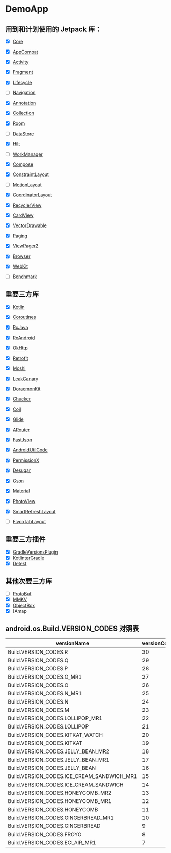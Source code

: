 # DemoApp


## 用到和计划使用的 Jetpack 库：

- [x] [Core](https://developer.android.com/jetpack/androidx/releases/core)
- [x] [AppCompat](https://developer.android.com/jetpack/androidx/releases/appcompat)
- [x] [Activity](https://developer.android.com/jetpack/androidx/releases/activity)
- [x] [Fragment](https://developer.android.com/jetpack/androidx/releases/fragment)
- [x] [Lifecycle](https://developer.android.com/jetpack/androidx/releases/lifecycle)
- [ ] [Navigation](https://developer.android.com/jetpack/androidx/releases/navigation)
- [x] [Annotation](https://developer.android.com/jetpack/androidx/releases/annotation)
- [x] [Collection](https://developer.android.com/jetpack/androidx/releases/collection)
- [x] [Room](https://developer.android.com/jetpack/androidx/releases/room)
- [ ] [DataStore](https://developer.android.com/jetpack/androidx/releases/datastore)
- [x] [Hilt](https://developer.android.com/jetpack/androidx/releases/hilt)
- [ ] [WorkManager](https://developer.android.com/jetpack/androidx/releases/work)
- [x] [Compose](https://developer.android.com/jetpack/androidx/releases/compose)
- [x] [ConstraintLayout](https://developer.android.com/jetpack/androidx/releases/constraintlayout)
- [ ] [MotionLayout](https://developer.android.com/training/constraint-layout/motionlayout)
- [x] [CoordinatorLayout](https://developer.android.com/jetpack/androidx/releases/coordinatorlayout)
- [x] [RecyclerView](https://developer.android.com/jetpack/androidx/releases/recyclerview)
- [x] [CardView](https://developer.android.com/jetpack/androidx/releases/cardview)
- [x] [VectorDrawable](https://developer.android.com/jetpack/androidx/releases/vectordrawable)
- [x] [Paging](https://developer.android.com/jetpack/androidx/releases/paging)
- [x] [ViewPager2](https://developer.android.com/jetpack/androidx/releases/viewpager2)
- [x] [Browser](https://developer.android.com/jetpack/androidx/releases/browser)
- [x] [WebKit](https://developer.android.com/jetpack/androidx/releases/webkit)
- [ ] [Benchmark](https://developer.android.com/jetpack/androidx/releases/benchmark)



## 重要三方库

- [x] [Kotlin](https://github.com/JetBrains/kotlin)
- [x] [Coroutines](https://github.com/Kotlin/kotlinx.coroutines/releases)
- [x] [RxJava](https://github.com/ReactiveX/RxJava/releases)
- [x] [RxAndroid](https://github.com/ReactiveX/RxAndroid/releases)
- [x] [OkHttp](https://github.com/square/okhttp/releases)
- [x] [Retrofit](https://github.com/square/retrofit/releases)
- [x] [Moshi](https://github.com/square/moshi/releases)
- [x] [LeakCanary](https://github.com/square/leakcanary/releases)
- [x] [DoraemonKit](https://github.com/didi/DoraemonKit/releases)
- [x] [Chucker](https://github.com/ChuckerTeam/chucker/releases)
- [x] [Coil](https://github.com/coil-kt/coil/releases)
- [x] [Glide](https://github.com/bumptech/glide/releases)
- [x] [ARouter](https://github.com/alibaba/ARouter/releases)
- [x] [FastJson](https://github.com/alibaba/fastjson)
- [x] [AndroidUtilCode](https://github.com/Blankj/AndroidUtilCode/releases)
- [x] [PermissionX](https://github.com/guolindev/PermissionX)
- [x] [Desugar](https://github.com/google/desugar_jdk_libs)
- [x] [Gson](https://github.com/google/gson/releases)
- [x] [Material](https://github.com/material-components/material-components-android/releases)
- [x] [PhotoView](https://github.com/chrisbanes/PhotoView)
- [x] [SmartRefreshLayout](https://github.com/scwang90/SmartRefreshLayout/releases)
- [ ] [FlycoTabLayout](https://github.com/li504799868/FlycoTabLayoutZ)



## 重要三方插件

- [x] [GradleVersionsPlugin](https://github.com/ben-manes/gradle-versions-plugin/releases)
- [x] [KotlinterGradle](https://github.com/jeremymailen/kotlinter-gradle/releases)
- [x] [Detekt](https://github.com/detekt/detekt/releases)

## 其他次要三方库

- [ ] [ProtoBuf](https://github.com/protocolbuffers/protobuf/releases)
- [x] [MMKV](https://github.com/Tencent/MMKV/releases)
- [x] [ObjectBox](https://github.com/objectbox/objectbox-java/releases)
- [x] [Amap

## android.os.Build.VERSION_CODES 对照表

| versionName     | versionCode   | name | year |
| ------------------------- | ---- | ---- | ---- |
| Build.VERSION_CODES.R     | 30   | 11.0 | 2020 |
| Build.VERSION_CODES.Q     | 29   | 10.0 | 2019 |
| Build.VERSION_CODES.P     | 28   | 9.0 | 2018 |
| Build.VERSION_CODES.O_MR1 | 27   | 8.1 | 2017 |
| Build.VERSION_CODES.O | 26   | 8.0 | 2017 |
| Build.VERSION_CODES.N_MR1 | 25   | 7.1.1 | 2016 |
| Build.VERSION_CODES.N | 24   | 7.0 | 2016 |
| Build.VERSION_CODES.M | 23   | 6.0 | 2015 |
| Build.VERSION_CODES.LOLLIPOP_MR1 | 22   | 5.1 | 2014 |
| Build.VERSION_CODES.LOLLIPOP | 21   | 5.0 | 2014 |
| Build.VERSION_CODES.KITKAT_WATCH | 20   | 4.4W | 2014 |
| Build.VERSION_CODES.KITKAT | 19   | 4.4 | 2013 |
| Build.VERSION_CODES.JELLY_BEAN_MR2 | 18   | 4.3 | 2013 |
| Build.VERSION_CODES.JELLY_BEAN_MR1 | 17   | 4.2 | 2012 |
| Build.VERSION_CODES.JELLY_BEAN | 16   | 4.1 | 2012 |
| Build.VERSION_CODES.ICE_CREAM_SANDWICH_MR1 | 15   | 4.0.3 | 2011 |
| Build.VERSION_CODES.ICE_CREAM_SANDWICH | 14   | 4.0 | 2011 |
| Build.VERSION_CODES.HONEYCOMB_MR2 | 13   | 3.2 | 2011 |
| Build.VERSION_CODES.HONEYCOMB_MR1 | 12   | 3.1 | 2011 |
| Build.VERSION_CODES.HONEYCOMB | 11   | 3.0 | 2011 |
| Build.VERSION_CODES.GINGERBREAD_MR1 | 10   | 2.3.3 | 2011 |
| Build.VERSION_CODES.GINGERBREAD | 9   | 2.3 | 2010 |
| Build.VERSION_CODES.FROYO | 8   | 2.2 | 2010 |
| Build.VERSION_CODES.ECLAIR_MR1 | 7   |  2.1  |  2010  |
